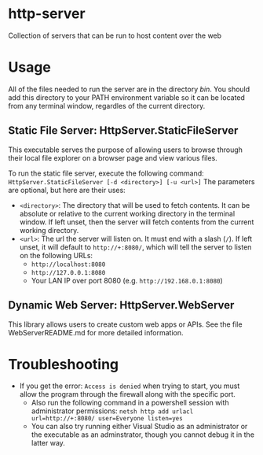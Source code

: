 # http-server
 Collection of servers that can be run to host content over the web

# Usage
All of the files needed to run the server are in the directory *bin*. You should add this directory to your PATH environment variable so it can be located from any terminal window, regardles of the current directory.
## Static File Server: HttpServer.StaticFileServer
This executable serves the purpose of allowing users to browse through their local file explorer on a browser page and view various files.

To run the static file server, execute the following command:
```HttpServer.StaticFileServer [-d <directory>] [-u <url>]```
The parameters are optional, but here are their uses:
* `<directory>`: The directory that will be used to fetch contents. It can be absolute or relative to the current working directory in the terminal window. If left unset, then the server will fetch contents from the current working directory.
* `<url>`: The url the server will listen on. It must end with a slash (`/`). If left unset, it will default to `http://+:8080/`, which will tell the server to listen on the following URLs:
    * `http://localhost:8080`
    * `http://127.0.0.1:8080`
    * Your LAN IP over port 8080 (e.g. `http://192.168.0.1:8080`)

## Dynamic Web Server: HttpServer.WebServer
This library allows users to create custom web apps or APIs. See the file WebServerREADME.md for more detailed information.

# Troubleshooting
* If you get the error: `Access is denied` when trying to start, you must allow the program through the firewall along with the specific port.
    * Also run the following command in a powershell session with administrator permissions: `netsh http add urlacl url=http://+:8080/ user=Everyone listen=yes`
    * You can also try running either Visual Studio as an administrator or the executable as an adminstrator, though you cannot debug it in the latter way.